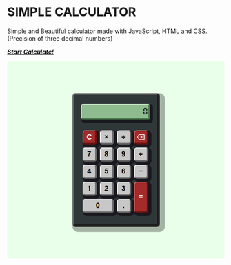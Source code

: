 # SIMPLE CALCULATOR

Simple and Beautiful calculator made with JavaScript, HTML and CSS. (Precision of three decimal numbers)

***[Start Calculate!](https://jvscirilo.github.io/simple-calculator/)***

![Screenshot](screenshot-1.png)
